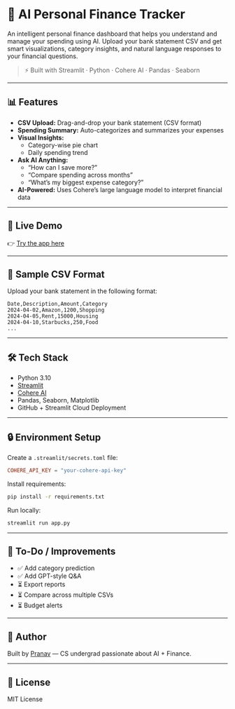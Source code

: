 
# 💸 AI Personal Finance Tracker

An intelligent personal finance dashboard that helps you understand and manage your spending using AI. Upload your bank statement CSV and get smart visualizations, category insights, and natural language responses to your financial questions.

> ⚡ Built with Streamlit · Python · Cohere AI · Pandas · Seaborn

---

## 📊 Features

- **CSV Upload:** Drag-and-drop your bank statement (CSV format)
- **Spending Summary:** Auto-categorizes and summarizes your expenses
- **Visual Insights:**
  - Category-wise pie chart
  - Daily spending trend
- **Ask AI Anything:**
  - “How can I save more?”
  - “Compare spending across months”
  - “What’s my biggest expense category?”
- **AI-Powered:** Uses Cohere’s large language model to interpret financial data

---

## 🚀 Live Demo

👉 [Try the app here](https://finance-tracker-ai-7p5czru6xbsbduxtg47sv4.streamlit.app/)

---

## 🥪 Sample CSV Format

Upload your bank statement in the following format:

```csv
Date,Description,Amount,Category
2024-04-02,Amazon,1200,Shopping
2024-04-05,Rent,15000,Housing
2024-04-10,Starbucks,250,Food
...
```

---

## 🛠️ Tech Stack

- Python 3.10
- [Streamlit](https://streamlit.io/)
- [Cohere AI](https://cohere.com/)
- Pandas, Seaborn, Matplotlib
- GitHub + Streamlit Cloud Deployment

---

## 🔒 Environment Setup

Create a `.streamlit/secrets.toml` file:

```toml
COHERE_API_KEY = "your-cohere-api-key"
```

Install requirements:

```bash
pip install -r requirements.txt
```

Run locally:

```bash
streamlit run app.py
```

---

## 📌 To-Do / Improvements

- ✅ Add category prediction
- ✅ Add GPT-style Q&A
- ⏳ Export reports
- ⏳ Compare across multiple CSVs
- ⏳ Budget alerts

---

## 🙌 Author

Built by [Pranav](https://github.com/pranav290804) — CS undergrad passionate about AI + Finance.

---

## 📄 License

MIT License
